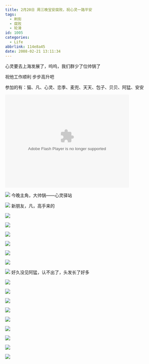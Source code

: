 ```yaml
---
title: 2月20日 周三晚宝安腐败，祝心灵一路平安
tags:
  - 刷街
  - 腐败
  - 轮滑
id: 1005
categories:
  - Life
abbrlink: 114e8a45
date: 2008-02-21 13:11:34
---
```


心灵要去上海发展了，呜呜，我们群少了位帅锅了 

祝他工作顺利 步步高升吧 

参加的有：猫、凡、心灵、恋季、麦兜、天天、包子、贝贝、阿猛、安安 

<object classid="clsid:D27CDB6E-AE6D-11cf-96B8-444553540000" codebase="http://download.macromedia.com/pub/shockwave/cabs/flash/swflash.cab#version=6,0,29,0" width="400" height="300"><param name="movie" value="http://www.56.com/n_v139_/c37_/16_/15_/ruller66_/120608313488_/353370_/0_/31216287.swf"><param name="quality" value="high"><param name="play" value="true"><embed src="http://www.56.com/n_v139_/c37_/16_/15_/ruller66_/120608313488_/353370_/0_/31216287.swf" quality="high" pluginspage="http://www.macromedia.com/go/getflashplayer" type="application/x-shockwave-flash" width="400" height="300" play="true"></embed></object> 
<!--more-->
![](/images/2008/02/21_130544_9351.jpg) 
今晚主角，大帅锅——心灵驿站 

![](/images/2008/02/21_130823_9352.jpg) 
新朋友，凡，高手来的 

![](/images/2008/02/21_130843_9353.jpg) 

![](/images/2008/02/21_130902_9354.jpg) 

![](/images/2008/02/21_130909_9355.jpg) 

![](/images/2008/02/21_130914_9356.jpg) 

![](/images/2008/02/21_130924_9357.jpg) 

![](/images/2008/02/21_130929_9358.jpg) 

![](/images/2008/02/21_130935_9359.jpg) 
好久没见阿猛，认不出了，头发长了好多 

![](/images/2008/02/21_131026_9360.jpg) 

![](/images/2008/02/21_131031_9361.jpg) 

![](/images/2008/02/21_131035_9362.jpg) 

![](/images/2008/02/21_131039_9363.jpg) 

![](/images/2008/02/21_131043_9364.jpg) 

![](/images/2008/02/21_131051_9365.jpg) 

![](/images/2008/02/21_131058_9366.jpg) 

![](/images/2008/02/21_131102_9367.jpg) 

![](/images/2008/02/21_131106_9368.jpg)